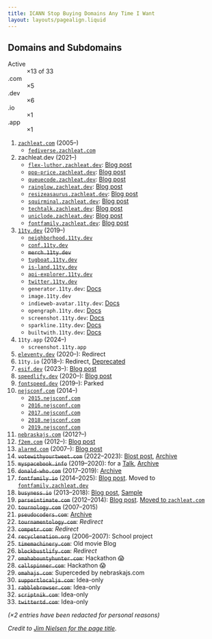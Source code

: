 ```yaml
---
title: ICANN Stop Buying Domains Any Time I Want
layout: layouts/pagealign.liquid
---
```

## Domains and Subdomains

<dl class="flex">
	<div>
		<dt>Active</dt>
		<dd>&#160;×13 of 33</dd>
	</div>
	<div>
		<dt>.com</dt>
		<dd>&#160;×5</dd>
	</div>
	<div>
		<dt>.dev</dt>
		<dd>&#160;×6</dd>
	</div>
	<div>
		<dt>.io</dt>
		<dd>&#160;×1</dd>
	</div>
	<div>
		<dt>.app</dt>
		<dd>&#160;×1</dd>
	</div>
</dl>

<!--	- nexodus.zachleat.dev -->

1. [`zachleat.com`](https://zachleat.com/) (2005–)
	- [`fediverse.zachleat.com`](https://fediverse.zachleat.com/)
1. zachleat.dev (2021–)
	- [`flex-luthor.zachleat.dev`](https://flex-luthor.zachleat.dev/): [Blog post](/web/flex-luthor/)
	- [`ppp-price.zachleat.dev`](https://ppp-price.zachleat.dev/): [Blog post](/web/ppp-price/)
	- [`queuecode.zachleat.dev`](https://queuecode.zachleat.dev/): [Blog post](/web/queue-code/)
	- [`rainglow.zachleat.dev`](https://rainglow.zachleat.dev/): [Blog post](/web/rainglow/)
	- [`resizeasaurus.zachleat.dev`](https://resizeasaurus.zachleat.dev/): [Blog post](/web/resizeasaurus/)
	- [`squirminal.zachleat.dev`](https://squirminal.zachleat.dev/): [Blog post](/web/squirminal/)
	- [`techtalk.zachleat.dev`](https://techtalk.zachleat.dev/): [Blog post](/web/this-website-is-a-tech-talk/)
	- [`uniclode.zachleat.dev`](https://uniclode.zachleat.dev/): [Blog post](/web/uniclode/)
	- [`fontfamily.zachleat.dev`](https://fontfamily.zachleat.dev): [Blog post](/web/font-family-reunion/)
1. [`11ty.dev`](https://www.11ty.dev/) (2019–)
	- [`neighborhood.11ty.dev`](https://neighborhood.11ty.dev)
	- [`conf.11ty.dev`](https://conf.11ty.dev/)
	- ~~`merch.11ty.dev`~~
	- [`tugboat.11ty.dev`](https://tugboat.11ty.dev/)
	- [`is-land.11ty.dev`](https://is-land.11ty.dev/)
	- [`api-explorer.11ty.dev`](https://api-explorer.11ty.dev/)
	- [`twitter.11ty.dev`](https://twitter.11ty.dev/)
	- `generator.11ty.dev`: [Docs](https://www.11ty.dev/docs/services/generator/)
	- `image.11ty.dev`
	- `indieweb-avatar.11ty.dev`: [Docs](https://www.11ty.dev/docs/services/indieweb-avatar/)
	- `opengraph.11ty.dev`: [Docs](https://www.11ty.dev/docs/services/opengraph/)
	- `screenshot.11ty.dev`: [Docs](https://www.11ty.dev/docs/services/screenshots/)
	- `sparkline.11ty.dev`: [Docs](https://www.11ty.dev/docs/services/builtwith/)
	- `builtwith.11ty.dev`: [Docs](https://www.11ty.dev/docs/services/sparklines/)
1. `11ty.app` (2024–)
	- `screenshot.11ty.app`
1. [`eleventy.dev`](https://eleventy.dev/) (2020–): Redirect
1. `11ty.io` (2018–): Redirect, [Deprecated](https://www.11ty.dev/blog/moving-house/)
1. [`esif.dev`](https://esif.dev/) (2023–): [Blog post](/web/esif/)
1. [`speedlify.dev`](https://speedlify.dev/) (2020–): [Blog post](/web/speedlify/)
1. [`fontspeed.dev`](https://fontspeed.dev/) (2019–): Parked
1. [`nejsconf.com`](https://nejsconf.com/) (2014–)
	- [`2015.nejsconf.com`](https://2015.nejsconf.com/)
	- [`2016.nejsconf.com`](https://2016.nejsconf.com/)
	- [`2017.nejsconf.com`](https://2017.nejsconf.com/)
	- [`2018.nejsconf.com`](https://2018.nejsconf.com/)
	- [`2019.nejsconf.com`](https://2019.nejsconf.com/)
1. [`nebraskajs.com`](https://nebraskajs.com/) (2012?–)
1. [`f2em.com`](https://f2em.com/) (2012–): [Blog post](/web/manifesto/)
1. [`alarmd.com`](https://alarmd.com/) (2007–): [Blog post](/web/wake-up-to-youtube-on-my-internet-alarm-clock/)
1. ~~`votewithyourtweet.com`~~ (2022–2023): [Blost post](/web/vote-with-your-tweet/), [Archive](https://web.archive.org/web/20230203192146/https://votewithyourtweet.com/)
1. ~~`myspacebook.info`~~ (2019–2020): for a [Talk](/web/own-your-content/), [Archive](https://web.archive.org/web/20191022171944/https://myspacebook.info/)
1. ~~`donald-who.com`~~ (2017–2019): [Archive](https://web.archive.org/web/20181114201026/http://donald-who.com/)
1. ~~`fontfamily.io`~~ (2014–2025): [Blog post](/web/font-family-reunion/). Moved to [`fontfamily.zachleat.dev`](https://fontfamily.zachleat.dev/)
1. ~~`busyness.io`~~ (2013–2018): [Blog post](/web/busyness/), [Sample](/archive/busyness-sample/)
1. ~~`parseintimate.com`~~ (2012–2014): [Blog post](/web/lets-get-parseintimate/). [Moved to `zachleat.com`](/archive/parseintimate/)
1. ~~`tournology.com`~~ (2007–2015)
1. ~~`pseudocoders.com`~~: [Archive](https://web.archive.org/web/20080318165754/http://pseudocoders.com/)
1. ~~`tournamentology.com`~~: _Redirect_
1. ~~`competr.com`~~: _Redirect_
1. ~~`recyclenation.org`~~ (2006–2007): School project
1. ~~`timemachinery.com`~~: Old movie Blog
1. ~~`blockbustlify.com`~~: _Redirect_
1. ~~`omahabountyhunter.com`~~: Hackathon 😱
1. ~~`callspinner.com`~~: Hackathon 😱
1. ~~`omahajs.com`~~: Superceded by nebraskajs.com
1. ~~`supportlocaljs.com`~~: Idea-only
1. ~~`rabblebrowser.com`~~: Idea-only
1. ~~`scriptnik.com`~~: Idea-only
1. ~~`twittertd.com`~~: Idea-only

_(×2 entries have been redacted for personal reasons)_

_Credit to [Jim Nielsen for the page title](https://bsky.app/profile/jim-nielsen.com/post/3ly6gk2fzjc2f)._